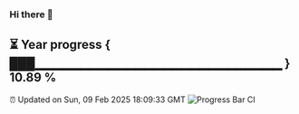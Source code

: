 ### Hi there 👋
⏳ Year progress { ███▁▁▁▁▁▁▁▁▁▁▁▁▁▁▁▁▁▁▁▁▁▁▁▁▁▁▁ } 10.89 %
---
⏰ Updated on Sun, 09 Feb 2025 18:09:33 GMT
![Progress Bar CI](https://github.com/Moyi321/Moyi321/workflows/Progress%20Bar%20CI/badge.svg)
